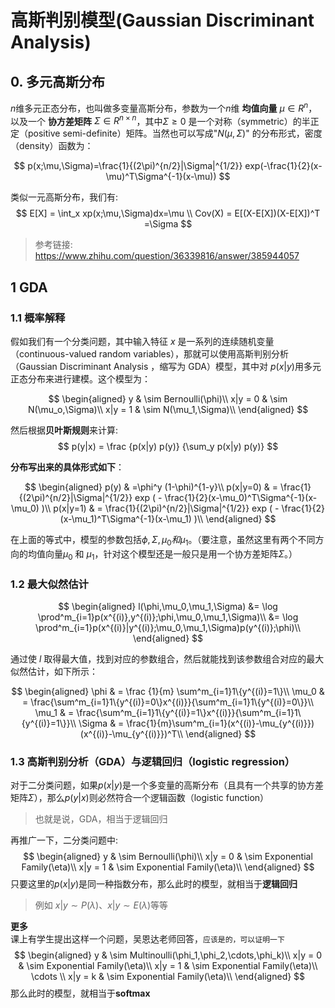 # 高斯判别模型(Gaussian Discriminant Analysis)

## 0. 多元高斯分布

$n$维多元正态分布，也叫做多变量高斯分布，参数为一个$n$维 **均值向量** $\mu \in  R^n $，以及一个 **协方差矩阵** $\Sigma \in  R^{n\times n}$，其中$\Sigma \geq 0$ 是一个对称（symmetric）的半正定（positive semi-definite）矩阵。当然也可以写成"$N (\mu, \Sigma)$" 的分布形式，密度（density）函数为：

$$
p(x;\mu,\Sigma)=\frac{1}{(2\pi)^{n/2}|\Sigma|^{1/2}} exp(-\frac{1}{2}(x-\mu)^T\Sigma^{-1}(x-\mu))
$$

类似一元高斯分布，我们有:  
$$
    E[X] = \int_x xp(x;\mu,\Sigma)dx=\mu \\
    Cov(X) = E[(X-E[X])(X-E[X])^T =\Sigma
$$

> 参考链接: https://www.zhihu.com/question/36339816/answer/385944057

## 1 GDA

### 1.1 概率解释

假如我们有一个分类问题，其中输入特征 $x$ 是一系列的连续随机变量（continuous-valued random variables），那就可以使用高斯判别分析（Gaussian Discriminant Analysis ，缩写为 GDA）模型，其中对 $p(x|y)$用多元正态分布来进行建模。这个模型为：

$$
\begin{aligned}
    y & \sim Bernoulli(\phi)\\
    x|y = 0 & \sim N(\mu_o,\Sigma)\\
    x|y = 1 & \sim N(\mu_1,\Sigma)\\
\end{aligned}
$$

然后根据**贝叶斯规则**来计算:  
$$
    p(y|x) = \frac {p(x|y) p(y)} {\sum_y p(x|y) p(y)}
$$

**分布写出来的具体形式如下**：

$$
\begin{aligned}
    p(y) & =\phi^y (1-\phi)^{1-y}\\
    p(x|y=0) & = \frac{1}{(2\pi)^{n/2}|\Sigma|^{1/2}} exp ( - \frac{1}{2}(x-\mu_0)^T\Sigma^{-1}(x-\mu_0)  )\\
    p(x|y=1) & = \frac{1}{(2\pi)^{n/2}|\Sigma|^{1/2}} exp ( - \frac{1}{2}(x-\mu_1)^T\Sigma^{-1}(x-\mu_1)  )\\
\end{aligned}
$$

在上面的等式中，模型的参数包括$\phi, \Sigma, \mu_0 和 \mu_1$。（要注意，虽然这里有两个不同方向的均值向量$\mu_0$ 和 $\mu_1$，针对这个模型还是一般只是用一个协方差矩阵$\Sigma$。）

### 1.2 最大似然估计

$$
\begin{aligned}
l(\phi,\mu_0,\mu_1,\Sigma) &= \log \prod^m_{i=1}p(x^{(i)},y^{(i)};\phi,\mu_0,\mu_1,\Sigma)\\
&= \log \prod^m_{i=1}p(x^{(i)}|y^{(i)};\mu_0,\mu_1,\Sigma)p(y^{(i)};\phi)\\
\end{aligned}
$$

通过使 $l$ 取得最大值，找到对应的参数组合，然后就能找到该参数组合对应的最大似然估计，如下所示：

$$
\begin{aligned}
    \phi & = \frac {1}{m} \sum^m_{i=1}1\{y^{(i)}=1\}\\
    \mu_0 & = \frac{\sum^m_{i=1}1\{y^{(i)}=0\}x^{(i)}}{\sum^m_{i=1}1\{y^{(i)}=0\}}\\
    \mu_1 & = \frac{\sum^m_{i=1}1\{y^{(i)}=1\}x^{(i)}}{\sum^m_{i=1}1\{y^{(i)}=1\}}\\
    \Sigma & = \frac{1}{m}\sum^m_{i=1}(x^{(i)}-\mu_{y^{(i)}})(x^{(i)}-\mu_{y^{(i)}})^T\\
\end{aligned}
$$

### 1.3 高斯判别分析（GDA）与逻辑回归（logistic regression）

对于二分类问题，如果$p(x|y)$是一个多变量的高斯分布（且具有一个共享的协方差矩阵$\Sigma$），那么$p(y|x)$则必然符合一个逻辑函数（logistic function）
> 也就是说，GDA，相当于逻辑回归

再推广一下，二分类问题中:  
$$
\begin{aligned}
    y & \sim Bernoulli(\phi)\\
    x|y = 0 & \sim Exponential Family(\eta)\\
    x|y = 1 & \sim Exponential Family(\eta)\\
\end{aligned}
$$
只要这里的$p(x|y)$是同一种指数分布，那么此时的模型，就相当于**逻辑回归**  
> 例如 $x|y \sim P(\lambda)、x|y \sim E(\lambda)$等等

**更多**  
课上有学生提出这样一个问题，吴恩达老师回答，`应该是的，可以证明一下`
$$
\begin{aligned}
    y & \sim Multinoulli(\phi_1,\phi_2,\cdots,\phi_k)\\
    x|y = 0 & \sim Exponential Family(\eta)\\
    x|y = 1 & \sim Exponential Family(\eta)\\
    \cdots \\
    x|y = k & \sim Exponential Family(\eta)\\
\end{aligned}
$$
那么此时的模型，就相当于**softmax**